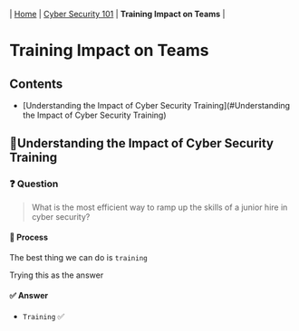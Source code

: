 | [Home](../README.md) | [Cyber Security 101](../README.md#cyber-security-101) | **Training Impact on Teams** |

# Training Impact on Teams

## Contents
- [Understanding the Impact of Cyber Security Training](#Understanding the Impact of Cyber Security Training)



## 📘Understanding the Impact of Cyber Security Training

### ❓ Question

> What is the most efficient way to ramp up the skills of a junior hire in cyber security?

#### 🧪 Process

The best thing we can do is `training`

Trying this as the answer

#### ✅ Answer

- `Training` ✅
